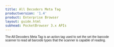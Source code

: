 ```yaml
---
title: All Decoders Meta Tag
productversion: '1.4'
product: Enterprise Browser
layout: guide.html
subhead: PocketBrowser 3.x APIs
---
```

The All Decoders Meta Tag is an action tag used to set the set the barcode scanner to read all barcode types that the scanner is capable of reading.

<html>
  <head>
    <META http-equiv="Content-Type" content="text/html; charset=utf-8">
    <style>
          body
          {
          font-family:verdana,arial,helvetica;
          font-size:x-small;
          margin:20;
          }
          h1
          {
          font-family:verdana,arial,helvetica;
          font-size:medium;
          font-weight:bold;
          }
          th
          {
          font-family:verdana,arial,helvetica;
          font-size:x-small;
          font-weight:bold;
          text-align:left;
          background-color:#CCCCCC;
          }
          td
          {
          font-family:verdana,arial,helvetica;
          font-size:x-small;
          text-align:left;
          }
          .clsRef
          {
          font-family:verdana,arial,helvetica;
          font-size:small;
          color:#003399;
          font-weight:bold;
          text-align:left;
          }
          .clsSyntax
          {
          font-family:courier;
          font-size:x-small;
          text-align:left;
          background-color:#ffffff;
          }
          .clsSyntaxHeadings
          {
          font-family:verdana,arial,helvetica;
          font-size:x-small;
          font-weight:bold;
          text-align:left;
          color:#000066;
          background-color:#efeff7;
          border-bottom: #c8cdde 1px solid;
          }
          .clsSyntaxCells
          {
          font-family:verdana,arial,helvetica;
          font-size:x-small;
          text-align:left;
          background-color:#f7f7ff;
          border-bottom: #d5d5d3 1px solid;
          }
        </style>
    <title>All_Decoders</title><script type="text/javascript" language="Javascript">
          
          function ToggleSpan(SpanId, ImgID)
          {
            var path = '../../Resources/'
          //Toggle the span view on or off
          var Rollup = document.all.item(SpanId);
          var RollupImg = document.all.item(ImgID);
          var ToggleExpand = path + 'ToggleExpand.gif';
          var ToggleCollapse = path + 'ToggleCollapse.gif';
          Rollup.style.display = (Rollup.style.display=='none' ? 'block' : 'none');
          RollupImg.src = (Rollup.style.display=='none' ? ToggleExpand : ToggleCollapse);
          }

          function CopyTemplate(sControl)
          {
          //Copy the template values held in the appropriate textarea to clipboard
          if (window.clipboardData)
          {
          window.clipboardData.setData("Text", document.all.item(sControl).value);
          }
          return false;
          }
          
        </script></head>
  <body topmargin="0" leftmargin="0" marginheight="0" marginwidth="0" bgcolor="#ffffff" text="#000000">
    <table width="100%">
      <tr>
        <td valign="middle" width="95%">
          <h1>All_Decoders META Tag</h1>
        </td>
        <td width="5%"><img valign="middle" id="imgSymbolLogo" alt="Symbol Inc" src="../../Resources/Logo.gif"></td>
      </tr>
    </table>
    <hr size="1">
    <p class="clsRef"><nobr><span class="ToggleView" onclick="ToggleSpan('SyntaxSpan', 'imgSyntaxToggle')"><img align="absmiddle" id="imgSyntaxToggle" alt="Syntax Toggle" onmouseover="this.style.cursor='hand'" src="../../Resources/ToggleCollapse.gif&#xA;            ">
          Syntax
        </span></nobr></p>
    <div id="SyntaxSpan" style="display:block">
      <blockquote>
        <table class="clsSyntax" cellspacing="1" cellpadding="3" width="95%">
          <tr>
            <th class="clsSyntaxHeadings">All_Decoders (META Tag) Syntax
            </th>
          </tr>
          <tr>
            <td class="clsSyntaxCells">
              <p>&lt;META HTTP-Equiv="scanner" content="all_decoders:[parameter]"&gt;</p>
            </td>
          </tr>
        </table>
      </blockquote><br></div>
    <p class="clsRef"><span class="ToggleView" onclick="ToggleSpan('ParametersWSpan', 'imgParametersWToggle')"><img align="absmiddle" id="imgParametersWToggle" alt="ParametersW Toggle" onmouseover="this.style.cursor='hand'" src="../../Resources/ToggleCollapse.gif&#xA;          "></span>
      Parameters
    </p>
    <div id="ParametersWSpan" style="display:block">
      <blockquote>
        Items listed in this section indicate parameters, or attributes which can be set.
        <BR><BR><table class="clsSyntax" cellspacing="1" cellpadding="3" width="95%">
          <col width="20%">
          <col width="20%">
          <col width="38%">
          <col width="22%">
          <tr>
            <th class="clsSyntaxHeadings">Name</th>
            <th class="clsSyntaxHeadings">Possible Values</th>
            <th class="clsSyntaxHeadings">Description</th>
            <th class="clsSyntaxHeadings">
              <table cellspacing="0" cellpadding="0">
                <tr>
                  <td width="85%" class="clsSyntaxHeadings" style="border-bottom-style: none;">Default Value</td>
                </tr>
              </table>
            </th>
          </tr>
          <tr>
            <td valign="top" class="clsSyntaxCells"><b>all_decoders:[Value]
                          </b></td>
            <td valign="top" class="clsSyntaxCells">Enabled/Disabled</td>
            <td valign="top" class="clsSyntaxCells">Enable/Disables all available decoders</td>
            <td valign="top" class="clsSyntaxCells">
                        N/A
                      </td>
          </tr>
        </table>
        <table cellspacing="1" cellpadding="3" width="95%">
          <col width="78%">
          <col width="8%">
          <col width="1%">
          <col width="5%">
          <col width="1%">
          <col width="5%">
          <col width="2%">
          <tr align="right">
            <td></td>
            <td valign="bottom" style="border-bottom-style: none;font-weight:normal;font-size:xx-small;"><nobr><b>Copy parameters template to clipboard:</b></nobr></td>
            <td></td>
            <td valign="bottom" style="border-bottom-style: none;font-weight:normal;font-size:xx-small;"><nobr><img id="imgCopyDefaultsW" alt="Copy META Tag template to clipboard" onclick="CopyTemplate('txtMETATemplateW')" onmouseover="this.style.cursor='hand'" src="../../Resources/CopyDefaults.gif">
                  META Tags
                </nobr></td>
            <td></td>
            <td valign="middle" style="border-bottom-style: none;font-weight:normal;font-size:xx-small;"><nobr><img id="imgCopyDefaultsW" alt="Copy Javascript template to clipboard" onclick="CopyTemplate('txtJavascriptTemplateW')" onmouseover="this.style.cursor='hand'" src="../../Resources/CopyDefaults.gif">
                  Javascript
                </nobr></td>
            <td></td>
          </tr>
        </table>
        <div style="display:none"><textarea id="txtMETATemplateW">&lt;!-- 
The All_Decoders META Tag is an action tag used to set the set the barcode scanner to read all barcode types that the scanner is capable of reading.
--&gt;

&lt;!-- &lt;META HTTP-Equiv="Scanner" Content="all_decoders:[Value]"&gt; --&gt;      &lt;!-- Enable/Disables all available decoders --&gt;</textarea></div>
        <div style="display:none"><textarea id="txtJavascriptTemplateW">&lt;script&gt;
   /*
   The All_Decoders META Tag is an action tag used to set the set the barcode scanner to read all barcode types that the scanner is capable of reading.
   */

   function doAll_DecodersInit()
   {
      var objGeneric = new ActiveXObject("PocketBrowser.Generic");

      //objGeneric.InvokeMETAFunction('Scanner', 'all_decoders:[Value]');      /* Enable/Disables all available decoders */

   }
&lt;/script&gt;</textarea></div>
      </blockquote><br></div>
    <p class="clsRef"><span class="ToggleView" onclick="ToggleSpan('ExamplesSpan', 'imgExamplesToggle')"><img align="absmiddle" id="imgExamplesToggle" alt="Examples Toggle" onmouseover="this.style.cursor='hand'" src="../../Resources/ToggleCollapse.gif"></span>
      Examples
    </p>
    <div id="ExamplesSpan" style="display:block">
      <blockquote>
        <p>The following example enables all available decoders then turns on the scanner:</p>
        <table class="clsSyntax" cellspacing="1" cellpadding="3" width="95%">
          <tr>
            <td>
              <pre class="clsSyntaxCells">
&lt;META HTTP-Equiv="scanner" Content="all_decoders:enabled"&gt;
&lt;META HTTP-Equiv="scanner" Content="enabled"&gt;
</pre>
            </td>
          </tr>
        </table>
        <table cellspacing="1" cellpadding="3" width="95%">
          <col width="85%">
          <col width="15%">
          <tr align="right">
            <td></td>
            <td valign="bottom" style="border-bottom-style: none;font-weight:normal;font-size:xx-small;"><nobr><img id="imgCopyDefaults" alt="Copy example to clipboard" onmouseover="this.style.cursor='hand'" src="../../Resources/CopyDefaults.gif" onclick="CopyTemplate('ID0EJB');">
                  Copy example to clipboard
                </nobr></td>
          </tr>
        </table>
        <div id="Examples" style="display:none"><textarea id="ID0EJB">&lt;!-- 
The following example enables all available decoders then turns on the scanner:
--&gt;

&lt;META HTTP-Equiv="scanner" Content="all_decoders:enabled"&gt;
&lt;META HTTP-Equiv="scanner" Content="enabled"&gt;
</textarea></div>
        <p>The following example enables all available decoders then turns on the scanner:</p>
        <table class="clsSyntax" cellspacing="1" cellpadding="3" width="95%">
          <tr>
            <td>
              <pre class="clsSyntaxCells">
&lt;META HTTP-Equiv="scanner" Content="all_decoders:enabled;enabled"&gt;
</pre>
            </td>
          </tr>
        </table>
        <table cellspacing="1" cellpadding="3" width="95%">
          <col width="85%">
          <col width="15%">
          <tr align="right">
            <td></td>
            <td valign="bottom" style="border-bottom-style: none;font-weight:normal;font-size:xx-small;"><nobr><img id="imgCopyDefaults" alt="Copy example to clipboard" onmouseover="this.style.cursor='hand'" src="../../Resources/CopyDefaults.gif" onclick="CopyTemplate('ID0EQB');">
                  Copy example to clipboard
                </nobr></td>
          </tr>
        </table>
        <div id="Examples" style="display:none"><textarea id="ID0EQB">&lt;!-- 
The following example enables all available decoders then turns on the scanner:
--&gt;

&lt;META HTTP-Equiv="scanner" Content="all_decoders:enabled;enabled"&gt;
</textarea></div>
      </blockquote>
    </div>
    <p class="clsRef"><span class="ToggleView" onclick="ToggleSpan('InfoSpan', 'imgInfoToggle')"><img align="absmiddle" id="imgInfoToggle" alt="Info Toggle" onmouseover="this.style.cursor='hand'" src="../../Resources/ToggleCollapse.gif"></span>
      Additional Information
    </p>
    <div id="InfoSpan" style="display:block">
      <blockquote>
        <table>
          <tr>
            <th>Supported Platforms</th>
            <td>Windows CE, Windows Mobile, Windows Mobile SE</td>
          </tr>
          <tr>
            <th>Persistence</th>
            <td>This tag is persistent.</td>
          </tr>
          <tr>
            <th>Minimum Requirements</th>
            <td>Scanner or Imager module.</td>
          </tr>
        </table>
      </blockquote><br></div>
    <div id="DefaultParamsSpan" style="display:none">
      <pre><textarea id="DefaultParameters"></textarea></pre>
    </div>
  </body>
</html>

